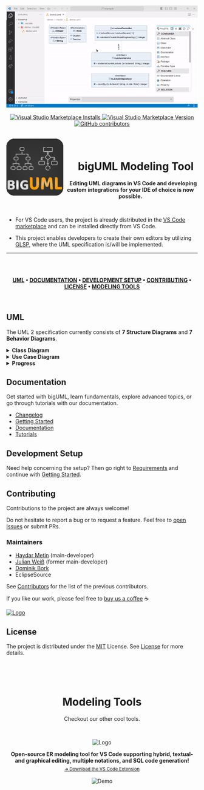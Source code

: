 <!-- DEMO -->
<p align="center">
  <img src="./media/bigUML-demo.gif" alt="Demo" />
</p>

<!-- BADGES -->
<p align="center">
  <a target="_blank" href="https://marketplace.visualstudio.com/items?itemName=BIGModelingTools.umldiagram">
    <img alt="Visual Studio Marketplace Installs" src="https://img.shields.io/visual-studio-marketplace/i/BIGModelingTools.umldiagram?color=9cf&style=for-the-badge&label=VS%20Code%20Installs" height="20"/>
  </a>
  <a target="_blank" href="https://marketplace.visualstudio.com/items?itemName=BIGModelingTools.umldiagram">
    <img alt="Visual Studio Marketplace Version" src="https://img.shields.io/visual-studio-marketplace/v/BIGModelingTools.umldiagram?style=for-the-badge&label=VS%20Code%20Version" height="20"/>
  </a>
  <a target="_blank" href="https://github.com/borkdominik/bigUML/graphs/contributors">
    <img alt="GitHub contributors" src="https://img.shields.io/github/contributors/borkdominik/bigUML?color=lightgrey&style=for-the-badge" height="20"/>
  </a>
</p>

<br>

<!-- LOGO -->
<img align="left" src="./client/packages/uml-vscode-integration/extension/resources/logo.png" alt="Logo" width="150" height="150" />

<br>
<!-- TITLE -->
<h1 align="center">&emsp;bigUML Modeling Tool</h1>

<p align="center">
  &emsp;<strong>Editing UML diagrams in VS Code and developing custom integrations for your IDE of choice is now possible.</strong>
</p>

<br>

- For VS Code users, the project is already distributed in the [VS Code marketplace](https://marketplace.visualstudio.com/items?itemName=BIGModelingTools.umldiagram) and can be installed directly from VS Code.

- This project enables developers to create their own editors by utilizing [GLSP](https://www.eclipse.org/glsp/), where the UML specification is/will be implemented.

---

</br>
</br>

<div align="center">

**[UML](#uml) •
[DOCUMENTATION](#documentation) •
[DEVELOPMENT SETUP](#development-setup) •
[CONTRIBUTING](#contributing) •
[LICENSE](#license) •
[MODELING TOOLS](#modeling-tools)**

</div>

</br>

## UML

The UML 2 specification currently consists of **7 Structure Diagrams** and **7 Behavior Diagrams**.

<details>
<summary><strong>Class Diagram</strong></summary>

<img src="./media/vscode-class.png" alt="Class Diagram" />

</details>

<details>
<summary><strong>Use Case Diagram</strong></summary>

<img src="./media/vscode-usecase.png" alt="Use Case Diagram" />

<em>Initial implementation provided by: @julia05, @JakobD97</em>

</details>

<details>
<summary><strong>Progress</strong></summary>

### Structure Diagrams

| Class  | Component | Deployment | Object | Package | Profile              | Composite |
| ------ | --------- | ---------- | ------ | ------- | -------------------- | --------- |
| Merged | -         | -          | -      | -       | Merged, not released | -         |

### Behavior Diagrams

| Use Case | Activity | State Machine | Sequence                 | Communication        | Interaction | Timing |
| -------- | -------- | ------------- | ------------------------ | -------------------- | ----------- | ------ |
| Merged   | -        | -             | Contribution in progress | Merged, not released | -           | -      |

</details>

## Documentation

Get started with bigUML, learn fundamentals, explore advanced topics, or go through tutorials with our documentation.

- [Changelog](./CHANGELOG.md)
- [Getting Started](./docs/getting-started.md)
- [Documentation](./docs/README.md)
- [Tutorials](./docs/tutorial/README.md)

## Development Setup

Need help concerning the setup? Then go right to [Requirements](./docs/requirements.md) and continue with [Getting Started](./docs/getting-started.md).

## Contributing

Contributions to the project are always welcome!

Do not hesitate to report a bug or to request a feature. Feel free to [open Issues](./issues) or submit PRs.

### Maintainers

- [Haydar Metin](https://github.com/haydar-metin) (main-developer)
- [Julian Weiß](https://github.com/deweiiss) (former main-developer)
- [Dominik Bork](https://github.com/borkdominik)
- EclipseSource

See [Contributors](./docs/contributors.md) for the list of the previous contributors.

If you like our work, please feel free to [buy us a coffee](https://www.buymeacoffee.com/bigERtool) ☕️

<a href="https://www.buymeacoffee.com/bigERtool" target="_blank">
  <img src="https://www.buymeacoffee.com/assets/img/custom_images/yellow_img.png" alt="Logo" >
</a>

## License

The project is distributed under the [MIT](https://github.com/borkdominik/bigUML/blob/main/LICENSE) License. See [License](https://github.com/borkdominik/bigUML/blob/main/LICENSE) for more details.

</br>
</br>
</br>

<div align="center">

# Modeling Tools

</div>

<p align="center">
  Checkout our other cool tools.
</p>

</br>

<p align="center">
  <img src="https://raw.githubusercontent.com/borkdominik/bigER/main/extension/media/logo.png" alt="Logo" width="150" height="150" />
</p>

<p align="center">
  <b>Open-source ER modeling tool for VS Code supporting hybrid, textual- and graphical editing, multiple notations, and SQL code generation!</b></br>
  <sub><a href="https://marketplace.visualstudio.com/items?itemName=BIGModelingTools.erdiagram">➜ Download the VS Code Extension</a><sub>
</p>

<p align="center">
  <img src="https://user-images.githubusercontent.com/39776671/197230584-f045bee2-0d5a-4120-b0cf-3ad7ae7675d8.gif" alt="Demo" width="800" />
</p>
